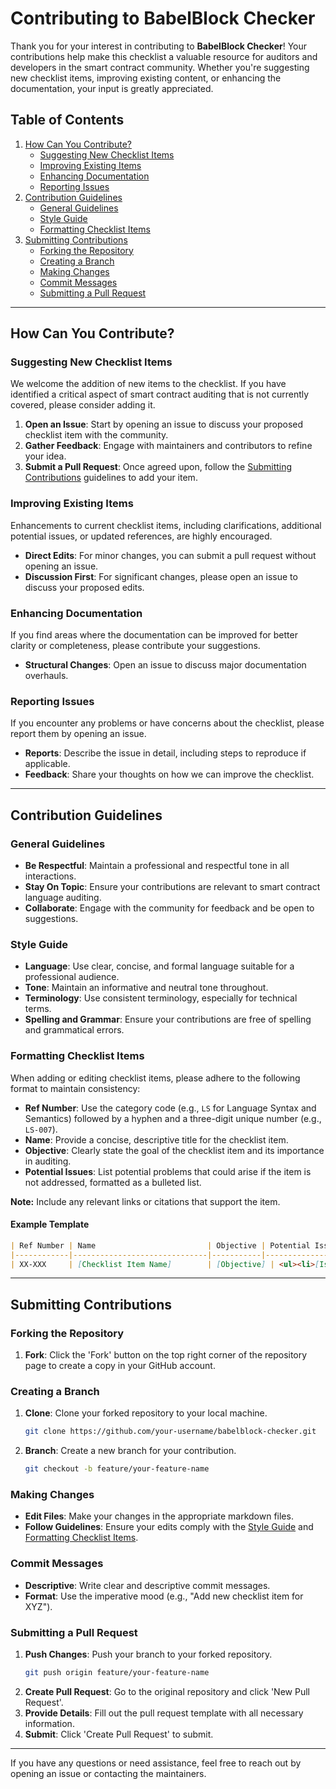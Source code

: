 # Contributing to BabelBlock Checker

Thank you for your interest in contributing to **BabelBlock Checker**! Your contributions help make this checklist a valuable resource for auditors and developers in the smart contract community. Whether you're suggesting new checklist items, improving existing content, or enhancing the documentation, your input is greatly appreciated.

## Table of Contents

1. [How Can You Contribute?](#how-can-you-contribute)
   - [Suggesting New Checklist Items](#suggesting-new-checklist-items)
   - [Improving Existing Items](#improving-existing-items)
   - [Enhancing Documentation](#enhancing-documentation)
   - [Reporting Issues](#reporting-issues)
2. [Contribution Guidelines](#contribution-guidelines)
   - [General Guidelines](#general-guidelines)
   - [Style Guide](#style-guide)
   - [Formatting Checklist Items](#formatting-checklist-items)
3. [Submitting Contributions](#submitting-contributions)
   - [Forking the Repository](#forking-the-repository)
   - [Creating a Branch](#creating-a-branch)
   - [Making Changes](#making-changes)
   - [Commit Messages](#commit-messages)
   - [Submitting a Pull Request](#submitting-a-pull-request)

---

## How Can You Contribute?

### Suggesting New Checklist Items

We welcome the addition of new items to the checklist. If you have identified a critical aspect of smart contract auditing that is not currently covered, please consider adding it.

1. **Open an Issue**: Start by opening an issue to discuss your proposed checklist item with the community.
2. **Gather Feedback**: Engage with maintainers and contributors to refine your idea.
3. **Submit a Pull Request**: Once agreed upon, follow the [Submitting Contributions](#submitting-contributions) guidelines to add your item.

### Improving Existing Items

Enhancements to current checklist items, including clarifications, additional potential issues, or updated references, are highly encouraged.

- **Direct Edits**: For minor changes, you can submit a pull request without opening an issue.
- **Discussion First**: For significant changes, please open an issue to discuss your proposed edits.

### Enhancing Documentation

If you find areas where the documentation can be improved for better clarity or completeness, please contribute your suggestions.

- **Structural Changes**: Open an issue to discuss major documentation overhauls.

### Reporting Issues

If you encounter any problems or have concerns about the checklist, please report them by opening an issue.

- **Reports**: Describe the issue in detail, including steps to reproduce if applicable.
- **Feedback**: Share your thoughts on how we can improve the checklist.

---

## Contribution Guidelines

### General Guidelines

- **Be Respectful**: Maintain a professional and respectful tone in all interactions.
- **Stay On Topic**: Ensure your contributions are relevant to smart contract language auditing.
- **Collaborate**: Engage with the community for feedback and be open to suggestions.

### Style Guide

- **Language**: Use clear, concise, and formal language suitable for a professional audience.
- **Tone**: Maintain an informative and neutral tone throughout.
- **Terminology**: Use consistent terminology, especially for technical terms.
- **Spelling and Grammar**: Ensure your contributions are free of spelling and grammatical errors.

### Formatting Checklist Items

When adding or editing checklist items, please adhere to the following format to maintain consistency:

- **Ref Number**: Use the category code (e.g., `LS` for Language Syntax and Semantics) followed by a hyphen and a three-digit unique number (e.g., `LS-007`).
- **Name**: Provide a concise, descriptive title for the checklist item.
- **Objective**: Clearly state the goal of the checklist item and its importance in auditing.
- **Potential Issues**: List potential problems that could arise if the item is not addressed, formatted as a bulleted list.

**Note:** Include any relevant links or citations that support the item.

#### Example Template

```markdown
| Ref Number | Name                         | Objective | Potential Issues |
|------------|------------------------------|-----------|------------------|
| XX-XXX     | [Checklist Item Name]        | [Objective] | <ul><li>[Issue 1]</li><li>[Issue 2]</li></ul> |
```

---

## Submitting Contributions

### Forking the Repository

1. **Fork**: Click the 'Fork' button on the top right corner of the repository page to create a copy in your GitHub account.

### Creating a Branch

1. **Clone**: Clone your forked repository to your local machine.
   ```bash
   git clone https://github.com/your-username/babelblock-checker.git
   ```
2. **Branch**: Create a new branch for your contribution.
   ```bash
   git checkout -b feature/your-feature-name
   ```

### Making Changes

- **Edit Files**: Make your changes in the appropriate markdown files.
- **Follow Guidelines**: Ensure your edits comply with the [Style Guide](#style-guide) and [Formatting Checklist Items](#formatting-checklist-items).

### Commit Messages

- **Descriptive**: Write clear and descriptive commit messages.
- **Format**: Use the imperative mood (e.g., "Add new checklist item for XYZ").

### Submitting a Pull Request

1. **Push Changes**: Push your branch to your forked repository.
   ```bash
   git push origin feature/your-feature-name
   ```
2. **Create Pull Request**: Go to the original repository and click 'New Pull Request'.
3. **Provide Details**: Fill out the pull request template with all necessary information.
4. **Submit**: Click 'Create Pull Request' to submit.

---

If you have any questions or need assistance, feel free to reach out by opening an issue or contacting the maintainers.
